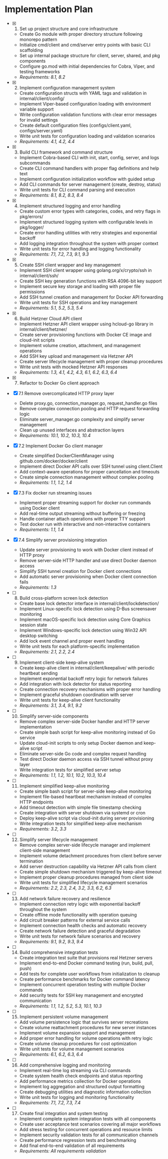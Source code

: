 # Implementation Plan

- [x] 1. Set up project structure and core infrastructure
  - Create Go module with proper directory structure following monorepo pattern
  - Initialize cmd/client and cmd/server entry points with basic CLI scaffolding
  - Set up internal package structure for client, server, shared, and pkg components
  - Configure go.mod with initial dependencies for Cobra, Viper, and testing frameworks
  - _Requirements: 8.1, 8.2_

- [x] 2. Implement configuration management system
  - Create configuration structs with YAML tags and validation in internal/client/config/
  - Implement Viper-based configuration loading with environment variable support
  - Write configuration validation functions with clear error messages for invalid settings
  - Create default configuration files (configs/client.yaml, configs/server.yaml)
  - Write unit tests for configuration loading and validation scenarios
  - _Requirements: 4.1, 4.2, 4.4_

- [x] 3. Build CLI framework and command structure
  - Implement Cobra-based CLI with init, start, config, server, and logs subcommands
  - Create CLI command handlers with proper flag definitions and help text
  - Implement configuration initialization workflow with guided setup
  - Add CLI commands for server management (create, destroy, status)
  - Write unit tests for CLI command parsing and execution
  - _Requirements: 8.1, 8.2, 8.3, 8.4_

- [x] 4. Implement structured logging and error handling
  - Create custom error types with categories, codes, and retry flags in pkg/errors/
  - Implement structured logging system with configurable levels in pkg/logger/
  - Create error handling utilities with retry strategies and exponential backoff
  - Add logging integration throughout the system with proper context
  - Write unit tests for error handling and logging functionality
  - _Requirements: 7.1, 7.2, 7.3, 9.1, 9.3_

- [x] 5. Create SSH client wrapper and key management
  - Implement SSH client wrapper using golang.org/x/crypto/ssh in internal/client/ssh/
  - Create SSH key generation functions with RSA 4096-bit key support
  - Implement secure key storage and loading with proper file permissions
  - Add SSH tunnel creation and management for Docker API forwarding
  - Write unit tests for SSH operations and key management
  - _Requirements: 5.1, 5.2, 5.3, 5.4_

- [x] 6. Build Hetzner Cloud API client
  - Implement Hetzner API client wrapper using hcloud-go library in internal/client/hetzner/
  - Create server provisioning functions with Docker CE image and cloud-init scripts
  - Implement volume creation, attachment, and management operations
  - Add SSH key upload and management via Hetzner API
  - Create server lifecycle management with proper cleanup procedures
  - Write unit tests with mocked Hetzner API responses
  - _Requirements: 1.3, 4.1, 4.2, 4.3, 6.1, 6.2, 6.3, 6.4_

- [x] 7. Refactor to Docker Go client approach
- [x] 7.1 Remove overcomplicated HTTP proxy layer
  - Delete proxy.go, connection_manager.go, request_handler.go files
  - Remove complex connection pooling and HTTP request forwarding logic
  - Eliminate server_manager.go complexity and simplify server management
  - Clean up unused interfaces and abstraction layers
  - _Requirements: 10.1, 10.2, *10*.3, 10.4_

- [x] 7.2 Implement Docker Go client manager
  - Create simplified DockerClientManager using github.com/docker/docker/client
  - Implement direct Docker API calls over SSH tunnel using client.Client
  - Add context-aware operations for proper cancellation and timeouts
  - Create simple connection management without complex pooling
  - _Requirements: 1.1, 1.2, 1.4_

- [x] 7.3 Fix docker run streaming issues
  - Implement proper streaming support for docker run commands using Docker client
  - Add real-time output streaming without buffering or freezing
  - Handle container attach operations with proper TTY support
  - Test docker run with interactive and non-interactive containers
  - _Requirements: 1.1, 1.4_

- [x] 7.4 Simplify server provisioning integration
  - Update server provisioning to work with Docker client instead of HTTP proxy
  - Remove server-side HTTP handler and use direct Docker daemon access
  - Simplify SSH tunnel creation for Docker client connections
  - Add automatic server provisioning when Docker client connection fails
  - _Requirements: 1.3_

- [ ] 8. Build cross-platform screen lock detection
  - Create base lock detector interface in internal/client/lockdetection/
  - Implement Linux-specific lock detection using D-Bus screensaver monitoring
  - Implement macOS-specific lock detection using Core Graphics session state
  - Implement Windows-specific lock detection using Win32 API desktop switching
  - Add lock event channel and proper event handling
  - Write unit tests for each platform-specific implementation
  - _Requirements: 2.1, 2.2, 2.4_

- [ ] 9. Implement client-side keep-alive system
  - Create keep-alive client in internal/client/keepalive/ with periodic heartbeat sending
  - Implement exponential backoff retry logic for network failures
  - Add integration with lock detector for status reporting
  - Create connection recovery mechanisms with proper error handling
  - Implement graceful shutdown coordination with server
  - Write unit tests for keep-alive client functionality
  - _Requirements: 3.1, 3.4, 9.1, 9.2_

- [ ] 10. Simplify server-side components
  - Remove complex server-side Docker handler and HTTP server implementation
  - Create simple bash script for keep-alive monitoring instead of Go service
  - Update cloud-init scripts to only setup Docker daemon and keep-alive script
  - Eliminate server-side Go code and complex request handling
  - Test direct Docker daemon access via SSH tunnel without proxy layer
  - Write integration tests for simplified server setup
  - _Requirements: 1.1, 1.2, 10.1, 10.2, 10.3, 10.4_

- [ ] 11. Implement simplified keep-alive monitoring
  - Create simple bash script for server-side keep-alive monitoring
  - Implement file-based heartbeat mechanism instead of complex HTTP endpoints
  - Add timeout detection with simple file timestamp checking
  - Create integration with server shutdown via systemd or cron
  - Deploy keep-alive script via cloud-init during server provisioning
  - Write integration tests for simplified keep-alive mechanism
  - _Requirements: 3.2, 3.3_

- [ ] 12. Simplify server lifecycle management
  - Remove complex server-side lifecycle manager and implement client-side management
  - Implement volume detachment procedures from client before server termination
  - Add server destruction capability via Hetzner API calls from client
  - Create simple shutdown mechanism triggered by keep-alive timeout
  - Implement proper cleanup procedures managed from client side
  - Write unit tests for simplified lifecycle management scenarios
  - _Requirements: 2.2, 2.3, 2.4, 3.2, 3.3, 6.2, 6.3_

- [ ] 13. Add network failure recovery and resilience
  - Implement connection retry logic with exponential backoff throughout the system
  - Create offline mode functionality with operation queuing
  - Add circuit breaker patterns for external service calls
  - Implement connection health checks and automatic recovery
  - Create network failure detection and graceful degradation
  - Write unit tests for network failure scenarios and recovery
  - _Requirements: 9.1, 9.2, 9.3, 9.4_

- [ ] 14. Build comprehensive integration tests
  - Create integration test suite that provisions real Hetzner servers
  - Implement end-to-end Docker command testing (run, build, pull, push)
  - Add tests for complete user workflows from initialization to cleanup
  - Create performance benchmarks for Docker command latency
  - Implement concurrent operation testing with multiple Docker commands
  - Add security tests for SSH key management and encrypted communication
  - _Requirements: 1.1, 1.2, 5.2, 5.3, 10.1, 10.3_

- [ ] 15. Implement persistent volume management
  - Add volume persistence logic that survives server recreations
  - Create volume reattachment procedures for new server instances
  - Implement volume expansion support and management
  - Add proper error handling for volume operations with retry logic
  - Create volume cleanup procedures for cost optimization
  - Write unit tests for volume management scenarios
  - _Requirements: 6.1, 6.2, 6.3, 6.4_

- [ ] 16. Add comprehensive logging and monitoring
  - Implement real-time log streaming via CLI commands
  - Create system health check endpoints and status reporting
  - Add performance metrics collection for Docker operations
  - Implement log aggregation and structured output formatting
  - Create debugging utilities and diagnostic information collection
  - Write unit tests for logging and monitoring functionality
  - _Requirements: 7.1, 7.2, 7.3, 7.4_

- [ ] 17. Create final integration and system testing
  - Implement complete system integration tests with all components
  - Create user acceptance test scenarios covering all major workflows
  - Add stress testing for concurrent operations and resource limits
  - Implement security validation tests for all communication channels
  - Create performance regression tests and benchmarking
  - Add final end-to-end validation of all requirements
  - _Requirements: All requirements validation_